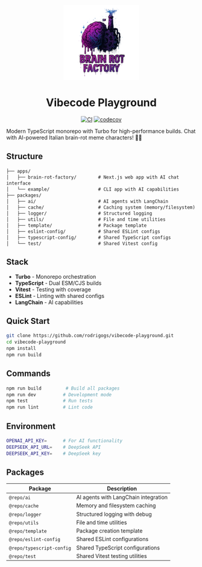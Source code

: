 <div align="center">
  <img src="media/logo.png" alt="Brain-rot Factory Logo" width="200" height="200">
  
  # Vibecode Playground
  
  [![CI](https://github.com/rodrigogs/vibecode-playground/workflows/CI/badge.svg)](https://github.com/rodrigogs/vibecode-playground/actions)
  [![codecov](https://codecov.io/gh/rodrigogs/vibecode-playground/branch/main/graph/badge.svg)](https://codecov.io/gh/rodrigogs/vibecode-playground)
</div>

Modern TypeScript monorepo with Turbo for high-performance builds. Chat with AI-powered Italian brain-rot meme characters! 🧠💬

## Structure

```
├── apps/
│   ├── brain-rot-factory/        # Next.js web app with AI chat interface
│   └── example/                  # CLI app with AI capabilities
├── packages/
│   ├── ai/                       # AI agents with LangChain
│   ├── cache/                    # Caching system (memory/filesystem)
│   ├── logger/                   # Structured logging
│   ├── utils/                    # File and time utilities
│   ├── template/                 # Package template
│   ├── eslint-config/            # Shared ESLint configs
│   ├── typescript-config/        # Shared TypeScript configs
│   └── test/                     # Shared Vitest config
```

## Stack

- **Turbo** - Monorepo orchestration
- **TypeScript** - Dual ESM/CJS builds
- **Vitest** - Testing with coverage
- **ESLint** - Linting with shared configs
- **LangChain** - AI capabilities

## Quick Start

```bash
git clone https://github.com/rodrigogs/vibecode-playground.git
cd vibecode-playground
npm install
npm run build
```

## Commands

```bash
npm run build         # Build all packages
npm run dev          # Development mode
npm test             # Run tests
npm run lint         # Lint code
```

## Environment

```bash
OPENAI_API_KEY=      # For AI functionality
DEEPSEEK_API_URL=    # DeepSeek API
DEEPSEEK_API_KEY=    # DeepSeek key
```

## Packages

| Package                   | Description                          |
| ------------------------- | ------------------------------------ |
| `@repo/ai`                | AI agents with LangChain integration |
| `@repo/cache`             | Memory and filesystem caching        |
| `@repo/logger`            | Structured logging with debug        |
| `@repo/utils`             | File and time utilities              |
| `@repo/template`          | Package creation template            |
| `@repo/eslint-config`     | Shared ESLint configurations         |
| `@repo/typescript-config` | Shared TypeScript configurations     |
| `@repo/test`              | Shared Vitest testing utilities      |
